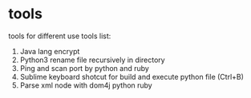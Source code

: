 # tools

tools for different use
tools list:

1. Java lang encrypt 
2. Python3 rename file recursively in directory 
3. Ping and scan port by python and ruby 
4. Sublime keyboard shotcut for build and execute python file (Ctrl+B)
5. Parse xml node with dom4j python ruby
